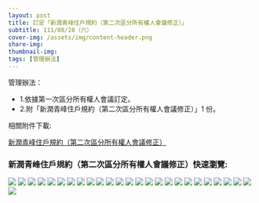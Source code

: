 ```yaml
---
layout: post
title: 訂定「新潤青峰住戶規約（第二次區分所有權人會議修正）」
subtitle: 111/08/28（六）
cover-img: /assets/img/content-header.png
share-img: 
thumbnail-img:
tags: [管理辦法]
---
```


管理辦法：
- 1.依據第一次區分所有權人會議訂定。
- 2.附「新潤青峰住戶規約（第二次區分所有權人會議修正）」1 份。

相關附件下載:

 [新潤青峰住戶規約（第二次區分所有權人會議修正）](../assets/post/20210828/1100828－新潤青峰住戶規約（第二次區分所有權人會議修正）.pdf)

### 新潤青峰住戶規約（第二次區分所有權人會議修正）快速瀏覽:

![](../assets/post/20210828/01.png)
![](../assets/post/20210828/02.png)
![](../assets/post/20210828/03.png)
![](../assets/post/20210828/04.png)
![](../assets/post/20210828/05.png)
![](../assets/post/20210828/06.png)
![](../assets/post/20210828/07.png)
![](../assets/post/20210828/08.png)
![](../assets/post/20210828/09.png)
![](../assets/post/20210828/10.png)
![](../assets/post/20210828/11.png)
![](../assets/post/20210828/12.png)
![](../assets/post/20210828/13.png)
![](../assets/post/20210828/14.png)
![](../assets/post/20210828/15.png)
![](../assets/post/20210828/16.png)
![](../assets/post/20210828/17.png)
![](../assets/post/20210828/18.png)
![](../assets/post/20210828/19.png)
![](../assets/post/20210828/20.png)
![](../assets/post/20210828/21.png)
![](../assets/post/20210828/22.png)
![](../assets/post/20210828/23.png)
![](../assets/post/20210828/24.png)
![](../assets/post/20210828/25.png)
![](../assets/post/20210828/26.png)
